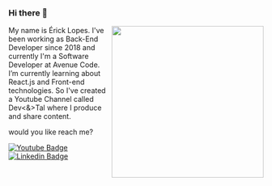 ### Hi there 👋


<a href="https://www.youtube.com/channel/UCBzFDQ_eCQ8xiBv9vCiCQGw" target="target">
<img width="300" src="https://i.ytimg.com/vi/Ld3DfWXSeuw/hqdefault.jpg?sqp=-oaymwEZCPYBEIoBSFXyq4qpAwsIARUAAIhCGAFwAQ==&rs=AOn4CLBYrNeDPuM4fx1sEk3WUVMCJPjB2Q" align="right" />
</a>
My name is Érick Lopes. I've been working as Back-End Developer since 2018 and currently I'm a Software Developer at Avenue Code.
I’m currently learning about React.js and Front-end technologies. So I've created a Youtube Channel called Dev<&>Tal where I produce and share content.


would you like reach me?

[![Youtube Badge](https://img.shields.io/badge/-Youtube-FF0000?style=flat-square&labelColor=FF0000&logo=youtube&logoColor=white&link=https://www.youtube.com/channel/UCBzFDQ_eCQ8xiBv9vCiCQGw)](https://www.youtube.com/channel/UCBzFDQ_eCQ8xiBv9vCiCQGw)
[![Linkedin Badge](https://img.shields.io/badge/-LinkedIn-blue?style=flat-square&logo=Linkedin&logoColor=white&link=https://www.linkedin.com/in/erick-luiz-98b956105/)](https://www.linkedin.com/in/erick-luiz-98b956105/)

<!--
**erickLFLopes/erickLFLopes** is a ✨ _special_ ✨ repository because its `README.md` (this file) appears on your GitHub profile.

- 🔭 I’m currently working on ...
- 🌱 I’m currently learning ...
- 👯 I’m looking to collaborate on ...
- 🤔 I’m looking for help with ...
- 💬 Ask me about ...
- 📫 How to reach me: ...
- 😄 Pronouns: ...
- ⚡ Fun fact: ...
-->
